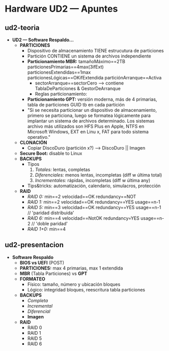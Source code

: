 # Hardware UD2 — Apuntes

## ud2-teoria

- **UD2 — Software Respaldo...**
  - **PARTICIONES**
    - Dispositivo de almacenamiento TIENE estrucutura de particiones
    - Partición CONTIENE un sistema de archivos independiente
    - **Particionamiento MBR:** tamañoMáximo==2TB particionesPrimarias==4max(3ifExt) particionesExtendidas==1max particionesLógicas==OKifExtendida particiónArranque==Activa
      - sectorArranque==sectorCero --> contiene TablaDeParticiones & GestorDeArranque
      - Reglas particionamiento:
    - **Particionamiento GPT:** versión moderna, más de 4 primarias, tabla de particiones GUID tb en cada partición
    - "Si se necesita particionar un dispositivo de almacenamiento, primero se particiona, luego se formatea lógicamente  para implantar  un sistema  de archivos  determinado. Los sistemas archivo  más  utilizados son HFS Plus en Apple, NTFS en Microsoft Windows, EXT en Linu x, FAT para todo sistema operativo."
  - **CLONACIÓN**
    - Copiar DiscoDuro (partición x?) --> DiscoDuro || Imagen
    <!-- - Herramientas: Clonezilla, G4L, PartitionImage, TrueImage -->
  - **Secure Boot:** disable to Linux
  - **BACKUPS**
    - Tipos
      1. *Totales:* lentas, completas 
      2. *Diferenciales:* menos lentas, incompletas (diff w última total)
      3. *Incrementales:* rápidas, incompletas (diff w última any)
    - Tips&tricks: automatización, calendario, simulacros, protección
  - **RAID**
    - *RAID 0:* min==2 velocidad==OK redundancy==NOT
    - *RAID 1:* min==2 velocidad==OK redundancy==YES usage==n-1
    - *RAID 5:* min==3 velocidad==OK redundancy==YES usage==n-1 // 'paridad distribuida'
    - *RAID 6:* min==4 velocidad==NotOK redundancy=YES usage==n-2 // 'doble paridad'
    - *RAID 1+0:* min==4

## ud2-presentacion

- **Software Respaldo**
  - **BIOS vs UEFI** (POST)
  - **PARTICIONES:** max 4 primarias, max 1 extendida
  - **MBR** (Tabla Particiones) vs **GPT**
  - **FORMATEO**
    - Físico: tamaño, número y ubicación bloques
    - Lógico: integridad bloques, reescritura tabla particiones
  - **BACKUPS**
    - *Completa*
    - *Incremental*
    - *Diferencial*
    - **Imagen**
  - **RAID**
    - RAID 0
    - RAID 1
    - RAID 5
    - RAID 6